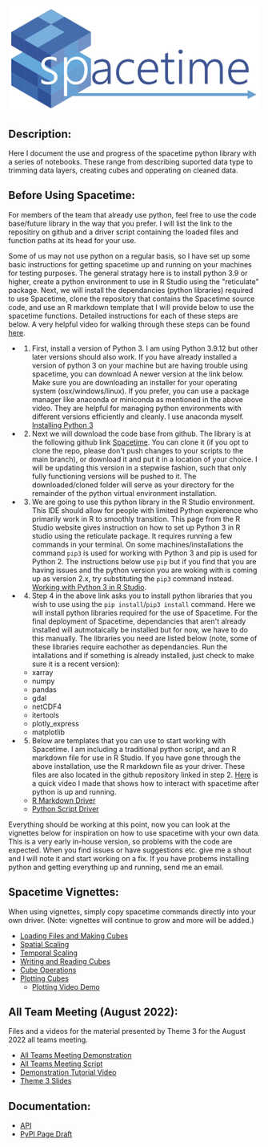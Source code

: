 ![spacetime logo](documents/barraLogo.jpg)

## Description:
Here I document the use and progress of the spacetime python library with a series of notebooks. These range from describing suported data type to trimming data layers, creating cubes and opperating on cleaned data.

## Before Using Spacetime:
For members of the team that already use python, feel free to use the code base/future library in the way that you prefer. I will list the link to the repositiry on github and a driver script containing the loaded files and function paths at its head for your use. 

Some of us may not use python on a regular basis, so I have set up some basic instructions for getting spacetime up and running on your machines for testing purposes. The general stratagy here is to install python 3.9 or higher, create a python environment to use in R Studio using the "reticulate" package. Next, we will install the dependancies (python libraries) required to use Spacetime, clone the repository that contains the Spacetime source code, and use an R markdown template that I will provide below to use the spacetime functions. Detailed instructions for each of these steps are below. A very helpful video for walking through these steps can be found [here](https://docs.rstudio.com/tutorials/user/using-python-with-rstudio-and-reticulate/).



* 1) First, install a version of Python 3. I am using Python 3.9.12 but other later versions should also work. If you have already installed a version of python 3 on your machine but are having trouble using spacetime, you can download A newer version at the link below. Make sure you are downloading an installer for your operating system (osx/windows/linux). If you prefer, you can use a package manager like anaconda or miniconda as mentioned in the above video. They are helpful for managing python environments with different versions efficiently and cleanly. I use anaconda myself.
[Installing Python 3](https://www.python.org/downloads/)

* 2) Next we will download the code base from github. The library is at the following github link [Spacetime](https://github.com/alexburn17/spacetime_demo). You can clone it (if you opt to clone the repo, please don't push changes to your scripts to the main branch), or download it and put it in a location of your choice. I will be updating this version in a stepwise fashion, such that only fully functioning versions will be pushed to it. The downloaded/cloned folder will serve as your directory for the remainder of the python virtual environment installation.

* 3) We are going to use this python library in the R Studio environment. This IDE should allow for people with limited Python expierence who primarily work in R to smoothly transition. This page from the R Studio website gives instruction on how to set up Python 3 in R studio using the reticulate package. It requires running a few commands in your terminal. On some machines/installations the command `pip3` is used for working with Python 3 and pip is used for Python 2. The instructions below use `pip` but if you find that you are having issues and the python version you are woking with is coming up as version 2.x, try substituting the `pip3` command instead. [Working with Python 3 in R Studio](https://support.rstudio.com/hc/en-us/articles/360023654474-Installing-and-Configuring-Python-with-RStudio). 


* 4) Step 4 in the above link asks you to install python libraries that you wish to use using the `pip install`/`pip3 install` command. Here we will install python libraries required for the use of Spacetime. For the final deployment of Spacetime, dependancies that aren't already installed will autmotaically be installed but for now, we have to do this manually. The libraries you need are listed below (note, some of these libraries require eachother as dependancies. Run the intallations and if something is already installed, just check to make sure it is a recent version):
	* xarray
	* numpy
	* pandas
	* gdal
	* netCDF4
	* itertools
	* plotly_express
	* matplotlib 		



* 5) Below are templates that you can use to start working with Spacetime. I am including a traditional python script, and an R markdown file for use in R Studio. If you have gone through the above installation, use the R markdown file as your driver. These files are also located in the github repository linked in step 2. [Here](https://youtu.be/BLufWXOe_kg) is a quick video I made that shows how to interact with spacetime after python is up and running.

	* [R Markdown Driver](templates/driverTemplate.Rmd)
	* [Python Script Driver](templates/driverTemplate.py)	 

Everything should be working at this point, now you can look at the vignettes below for inspiration on how to use spacetime with your own data. This is a very early in-house version, so problems with the code are expected. When you find issues or have suggestions etc. give me a shout and I will note it and start working on a fix. If you have probems installing python and getting everything up and running, send me an email.

## Spacetime Vignettes:
When using vignettes, simply copy spacetime commands directly into your own driver. (Note: vignettes will continue to grow and more will be added.)

* [Loading Files and Making Cubes](spaceTime_vignettes/readingFiles.html)
* [Spatial Scaling](spaceTime_vignettes/scaling.html)
* [Temporal Scaling](spaceTime_vignettes/scalingTime.html)
* [Writing and Reading Cubes](spaceTime_vignettes/readAndWrite.html)
* [Cube Operations](spaceTime_vignettes/cubeOps.html)
* [Plotting Cubes](spaceTime_vignettes/plotting.html)
	* [Plotting Video Demo](https://youtu.be/qOAcEe4S32g) 	

## All Team Meeting (August 2022):
Files and a videos for the material presented by Theme 3 for the August 2022 all teams meeting.

* [All Teams Meeting Demonstration](spaceTime_vignettes/AllTeams_Demo.html)
* [All Teams Meeting Script](templates/AllTeams_Demo.Rmd)
* [Demonstration Tutorial Video](templates/AllTeams_Demo.Rmd)
* [Theme 3 Slides](documents/All_Team_Theme3.pptx)


## Documentation: 
* [API](documents/api.md)
* [PyPI Page Draft](documents/description.md)
